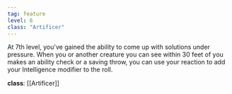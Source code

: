 ```yaml
---
tag: feature
level: 6
class: "Artificer"
---
```


At 7th level, you've gained the ability to come up with solutions under pressure. When you or another creature you can see within 30 feet of you makes an ability check or a saving throw, you can use your reaction to add your Intelligence modifier to the roll.

**class**: [[Artificer]]